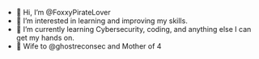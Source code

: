 - 👋 Hi, I’m @FoxxyPirateLover
- 👀 I’m interested in learning and improving my skills.
- 🌱 I’m currently learning Cybersecurity, coding, and anything else I can get my hands on.
- 💞 Wife to @ghostreconsec and Mother of 4
<!---
FoxxyPirateLover/FoxxyPirateLover is a ✨ special ✨ repository because its `README.md` (this file) appears on your GitHub profile.
You can click the Preview link to take a look at your changes.
--->
